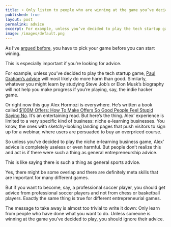 ```yaml
---
title: ⭐️ Only listen to people who are winning at the game you’ve decided to play
published: true
layout: post
permalink: advice
excerpt: For example, unless you’ve decided to play the tech startup game, Paul Graham's advice will most likely do more harm than good.
image: /images/default.png
---
```


As I’ve [argued before](/pick), you have to pick your game before you can start wining.

This is especially important if you’re looking for advice. 

For example, unless you’ve decided to play the tech startup game, [Paul Graham’s advice](http://paulgraham.com/articles.html) will most likely do more harm than good. Similarly, whatever you might learn by studying Steve Job’s or Elon Musk’s biography will not help you make progress if you’re playing, say, the indie hacker game. 

Or right now this guy Alex Hormozi is everywhere. He’s written a book called [$100M Offers: How To Make Offers So Good People Feel Stupid Saying No](https://www.goodreads.com/en/book/show/58612786-100m-offers). It’s an entertaining read. But here’s the thing. Alex’ experience is limited to a very specific kind of business: niche e-learning businesses. You know, the ones with sketchy-looking landing pages that push visitors to sign up for a webinar, where users are persuaded to buy an overpriced course. 

So unless you’ve decided to play the niche e-learning business game, Alex’ advice is completely useless or even harmful. But people don’t realize this and act is if there were such a thing as general entrepreneurship advice. 

This is like saying there is such a thing as general sports advice. 

Yes, there might be some overlap and there are definitely meta skills that are important for many different games. 

But if you want to become, say, a professional soccer player, you should get advice from professional soccer players and not from chess or basketball players. Exactly the same thing is true for different entrepreneurial games.

The message to take away is almost too trivial to write it down: Only learn from people who have done what you want to do.  Unless someone is winning at the game you’ve decided to play, you should ignore their advice.